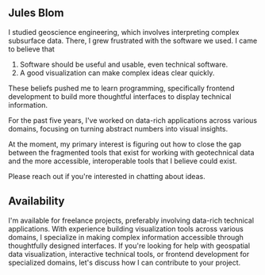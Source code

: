 ## Jules Blom

I studied geoscience engineering, which involves interpreting complex subsurface data. There, I grew frustrated with the software we used.
I came to believe that

1. Software should be useful and usable, even technical software.
2. A good visualization can make complex ideas clear quickly.

These beliefs pushed me to learn programming, specifically frontend development to build more thoughtful interfaces to display technical information.

For the past five years, I've worked on data-rich applications across various domains, focusing on turning abstract numbers into visual insights.

At the moment, my primary interest is figuring out how to close the gap between the fragmented tools that exist for working with geotechnical data and the more accessible, interoperable tools that I believe could exist.

Please reach out if you're interested in chatting about ideas.

## Availability

I'm available for freelance projects, preferably involving data-rich technical applications. With experience building visualization tools across various domains, I specialize in making complex information accessible through thoughtfully designed interfaces. If you're looking for help with geospatial data visualization, interactive technical tools, or frontend development for specialized domains, let's discuss how I can contribute to your project.

<!--
Claude
------
My journey started in the world of geoscience engineering, where I spent years working with complex data and often frustrating software. Like many engineers, I found myself thinking: "There has to be a better way to visualize this."

This frustration sparked my transition to frontend development. I realized that well-designed interfaces and thoughtful data visualizations could transform how engineers interpret and use complex datasets. The geological structures, material properties, and spatial relationships that are so crucial in geotechnical work shouldn't be obscured by poor tools – they should be illuminated by them.

For the past five years, I've built data-intensive applications across various domains, from optimizing maritime operations to visualizing engineering designs. Each project reinforced my belief in the power of making complex data tangible and actionable.

I'm fascinated by the intersection of data visualization, geospatial tools, and web technologies. There's something magical about translating abstract numbers into intuitive visual forms that reveal patterns and insights that would otherwise remain hidden.

With this project, I'm returning to my geoscience roots, but with new tools and perspectives. I believe we can bridge the gap between the powerful geotechnical tools that exist today and the more accessible, interoperable tools that could exist tomorrow. By connecting site investigation data with modern visualization capabilities, we can help engineers make better decisions and ultimately build safer, more efficient infrastructure.

-->
